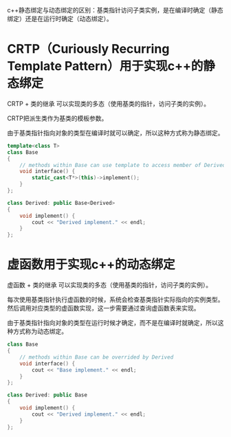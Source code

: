 c++静态绑定与动态绑定的区别：基类指针访问子类实例，是在编译时确定（静态绑定）还是在运行时确定（动态绑定）。

# CRTP（Curiously Recurring Template Pattern）用于实现c++的静态绑定

CRTP + 类的继承 可以实现类的多态（使用基类的指针，访问子类的实例）。

CRTP把派生类作为基类的模板参数。

由于基类指针指向对象的类型在编译时就可以确定，所以这种方式称为静态绑定。

```cpp
template<class T>
class Base
{
	// methods within Base can use template to access member of Derived
	void interface() {
		static_cast<T*>(this)->implement();
	}
};

class Derived: public Base<Derived>
{
	void implement() {
		cout << "Derived implement." << endl;
	}
};
```

# 虚函数用于实现c++的动态绑定

虚函数 + 类的继承 可以实现类的多态（使用基类的指针，访问子类的实例）。

每次使用基类指针执行虚函数的时候，系统会检查基类指针实际指向的实例类型。然后调用对应类型的虚函数实现，这一步需要通过查询虚函数表来实现。

由于基类指针指向对象的类型在运行时候才确定，而不是在编译时就确定，所以这种方式称为动态绑定。

```cpp
class Base
{
	// methods within Base can be overrided by Derived
	void interface() {
		cout << "Base implement." << endl;
	}
};

class Derived: public Base
{
	void implement() {
		cout << "Derived implement." << endl;
	}
};
```
